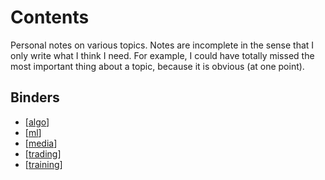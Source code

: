 # Contents
Personal notes on various topics. Notes are incomplete in the sense that I only write what I think I need. For example, I could have totally missed the most important thing about a topic, because it is obvious (at one point).

## Binders
- [[algo]]
- [[ml]]
- [[media]]
- [[trading]]
- [[training]]

[//begin]: # "Autogenerated link references for markdown compatibility"
[algo]: algo.md "Algorithms"
[ml]: ml.md "P.2501"
[media]: media.md "Media"
[trading]: trading.md "Trading"
[training]: training.md "Training"
[//end]: # "Autogenerated link references"
